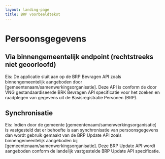 ```yaml
---
layout: landing-page
title: BRP voorbeeldtekst
---
```

# Persoonsgegevens 

## Via binnengemeentelijk endpoint (rechtstreeks niet geoorloofd)
Eis: De applicatie sluit aan op de BRP Bevragen API zoals binnengemeentelijk aangeboden door [gemeentenaam/samenwerkingsorganisatie]. Deze API is conform de door VNG gestandaardiseerde BRK Bevragen API specificatie voor het zoeken en raadplegen van gegevens uit de Basisregistratie Personen (BRP).

## Synchronisatie
Eis: Indien door de gemeente [gemeentenaam/samenwerkingsorganisatie] is vastgesteld dat er behoefte is aan synchronisatie van persoonsgegevens dan wordt gebruik gemaakt van de BRP Update API zoals binnengemeentelijk aangeboden bij [gemeentenaam/samenwerkingsorganisatie]. Deze BRP Update API wordt aangeboden conform de landelijk vastgestelde BRP Update API specificatie.
